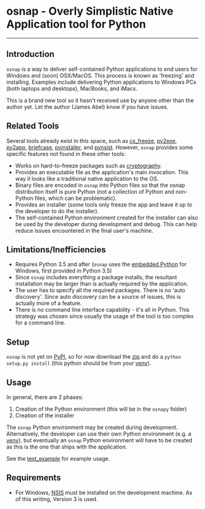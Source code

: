 # osnap - Overly Simplistic Native Application tool for Python #

----------

## Introduction ##
`osnap` is a way to deliver self-contained Python applications to end users for Windows and (soon) OSX/MacOS.  This process
is known as 'freezing' and installing.  Examples include delivering Python applications to Windows PCs (both laptops and desktops), 
MacBooks, and iMacs.

This is a brand new tool so it hasn't received use by anyone other than the author yet.  Let the author (James Abel) know if you have issues.

## Related Tools ##

Several tools already exist in this space, such as [cx_freeze](http://cx-freeze.sourceforge.net/), [py2exe](http://www.py2exe.org/), [py2app](https://pythonhosted.org/py2app/), 
[briefcase](http://pybee.org/project/projects/tools/briefcase/), [pyinstaller](http://www.pyinstaller.org/), and [pynsist](https://github.com/takluyver/pynsist).  However, `osnap` provides some specific features not found in these other 
tools:

- Works on hard-to-freeze packages such as [cryptography](https://cryptography.io).
- Provides an executable file as the application's main invocation.  This way it looks like a traditional native application 
  to the OS.
- Binary files are encoded in `osnap` into Python files so that the osnap distribution itself is pure Python (not
  a collection of Python and non-Python files, which can be problematic).
- Provides an installer (some tools only freeze the app and leave it up to the developer to do the installer).
- The self-contained Python environment created for the installer can also be used by the developer during development and debug. This can help reduce issues encountered in the final user's machine.

## Limitations/Inefficiencies ##

- Requires Python 3.5 and after (`osnap` uses the [embedded Python](https://docs.python.org/3.5/using/windows.html#embedded-distribution) 
  for Windows, first provided in Python 3.5)
- Since `osnap` includes everything a package installs, the resultant installation may be larger than is actually required 
  by the application.
- The user has to specify all the required packages.  There is no 'auto discovery'.  Since auto discovery can be a source 
  of issues, this is actually more of a feature.
- There is no command line interface capability - it's all in Python.  This strategy was chosen since usually the usage of
  the tool is too complex for a command line.

## Setup ##

`osnap` is not yet on [PyPI](https://pypi.python.org), so for now download the [zip](https://github.com/jamesabel/osnap/archive/master.zip) and do a `python setup.py install` (this python should be from your [venv](https://docs.python.org/3/library/venv.html)).

## Usage ##

In general, there are 2 phases:

1. Creation of the Python environment (this will be in the `osnapy` folder)
2. Creation of the installer

The `osnap` Python environment may be created during development.  Alternatively, the developer can use their own Python environment (e.g. a [venv](https://docs.python.org/3/library/venv.html)), but eventually an `osnap` Python environment will 
have to be created as this is the one that ships with the application.

See the [test_example](https://github.com/jamesabel/osnap/blob/master/test_example/test_osnap.py) for example usage.

## Requirements ##

- For Windows, [NSIS](http://nsis.sourceforge.net/) must be installed on the development machine.  As of this writing,
  Version 3 is used.
